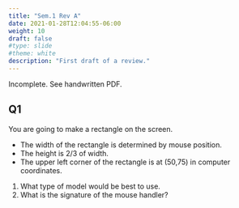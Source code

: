```yaml
---
title: "Sem.1 Rev A"
date: 2021-01-28T12:04:55-06:00
weight: 10
draft: false
#type: slide
#theme: white
description: "First draft of a review."
---
```


Incomplete. See handwritten PDF.

## Q1 

You are going to make a rectangle on the screen.
* The width of the rectangle is determined by mouse position.
* The height is 2/3 of width. 
* The upper left corner of the rectangle is at (50,75) in computer
coordinates. 

1. What type of model would be best to use.
1. What is the signature of the mouse handler? 
